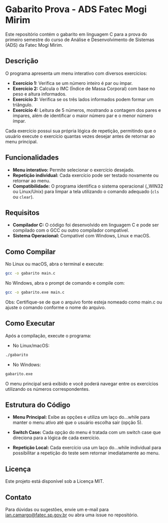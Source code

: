 # Gabarito Prova - ADS Fatec Mogi Mirim

Este repositório contém o gabarito em linguagem C para a prova do primeiro semestre do curso de Análise e Desenvolvimento de Sistemas (ADS) da Fatec Mogi Mirim.

## Descrição

O programa apresenta um menu interativo com diversos exercícios:

- **Exercício 1:** Verifica se um número inteiro é par ou ímpar.
- **Exercício 2:** Calcula o IMC (Índice de Massa Corporal) com base no peso e altura informados.
- **Exercício 3:** Verifica se os três lados informados podem formar um triângulo.
- **Exercício 4:** Leitura de 5 números, mostrando a contagem dos pares e ímpares, além de identificar o maior número par e o menor número ímpar.

Cada exercício possui sua própria lógica de repetição, permitindo que o usuário execute o exercício quantas vezes desejar antes de retornar ao menu principal.

## Funcionalidades

- **Menu interativo:** Permite selecionar o exercício desejado.
- **Repetição individual:** Cada exercício pode ser testado novamente ou retornar ao menu.
- **Compatibilidade:** O programa identifica o sistema operacional (_WIN32 ou Linux/Unix) para limpar a tela utilizando o comando adequado (`cls` ou `clear`).

## Requisitos

- **Compilador C:** O código foi desenvolvido em linguagem C e pode ser compilado com o GCC ou outro compilador compatível.
- **Sistema Operacional:** Compatível com Windows, Linux e macOS.

## Como Compilar

No Linux ou macOS, abra o terminal e execute:

```bash
gcc -o gabarito main.c
```

No Windows, abra o prompt de comando e compile com:

```bash
gcc -o gabarito.exe main.c
```

Obs: Certifique-se de que o arquivo fonte esteja nomeado como main.c ou ajuste o comando conforme o nome do arquivo.

## Como Executar
Após a compilação, execute o programa:

- No Linux/macOS:

```bash
./gabarito
```

- No Windows:

```bash
gabarito.exe
```

O menu principal será exibido e você poderá navegar entre os exercícios utilizando os números correspondentes.

## Estrutura do Código
- **Menu Principal:** Exibe as opções e utiliza um laço do...while para manter o menu ativo até que o usuário escolha sair (opção 5).

- **Switch Case:** Cada opção do menu é tratada com um switch case que direciona para a lógica de cada exercício.

- **Repetição Local:** Cada exercício usa um laço do...while individual para possibilitar a repetição do teste sem retornar imediatamente ao menu.

## Licença
Este projeto está disponível sob a Licença MIT.

## Contato
Para dúvidas ou sugestões, envie um e-mail para ian.camargo@fatec.sp.gov.br ou abra uma issue no repositório.
